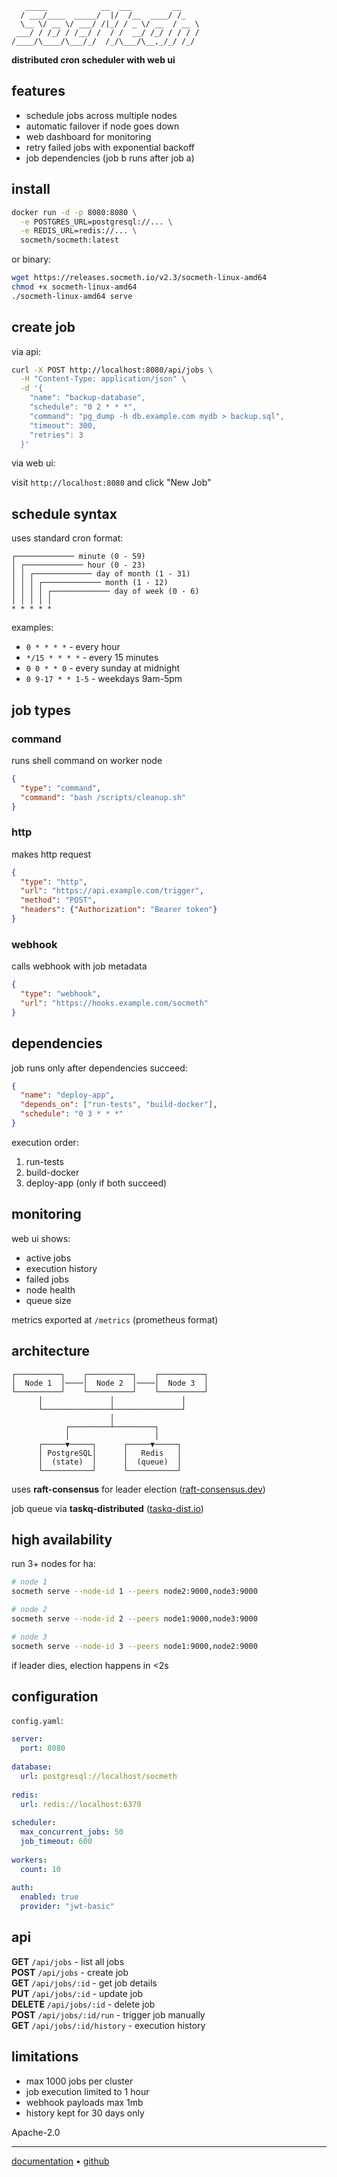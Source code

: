 ```
   _____            __  ___         __  
  / ___/____  _____/  |/  /__  ____/ /_ 
  \__ \/ __ \/ ___/ /|_/ / _ \/ __  / __ \
 ___/ / /_/ / /__/ /  / /  __/ /_/ / / / /
/____/\____/\___/_/  /_/\___/\__,_/_/ /_/ 
```

**distributed cron scheduler with web ui**

## features

- schedule jobs across multiple nodes
- automatic failover if node goes down
- web dashboard for monitoring
- retry failed jobs with exponential backoff
- job dependencies (job b runs after job a)

## install

```bash
docker run -d -p 8080:8080 \
  -e POSTGRES_URL=postgresql://... \
  -e REDIS_URL=redis://... \
  socmeth/socmeth:latest
```

or binary:

```bash
wget https://releases.socmeth.io/v2.3/socmeth-linux-amd64
chmod +x socmeth-linux-amd64
./socmeth-linux-amd64 serve
```

## create job

via api:

```bash
curl -X POST http://localhost:8080/api/jobs \
  -H "Content-Type: application/json" \
  -d '{
    "name": "backup-database",
    "schedule": "0 2 * * *",
    "command": "pg_dump -h db.example.com mydb > backup.sql",
    "timeout": 300,
    "retries": 3
  }'
```

via web ui:

visit `http://localhost:8080` and click "New Job"

## schedule syntax

uses standard cron format:

```
┌───────────── minute (0 - 59)
│ ┌───────────── hour (0 - 23)
│ │ ┌───────────── day of month (1 - 31)
│ │ │ ┌───────────── month (1 - 12)
│ │ │ │ ┌───────────── day of week (0 - 6)
│ │ │ │ │
* * * * *
```

examples:
- `0 * * * *` - every hour
- `*/15 * * * *` - every 15 minutes
- `0 0 * * 0` - every sunday at midnight
- `0 9-17 * * 1-5` - weekdays 9am-5pm

## job types

### command

runs shell command on worker node

```json
{
  "type": "command",
  "command": "bash /scripts/cleanup.sh"
}
```

### http

makes http request

```json
{
  "type": "http",
  "url": "https://api.example.com/trigger",
  "method": "POST",
  "headers": {"Authorization": "Bearer token"}
}
```

### webhook

calls webhook with job metadata

```json
{
  "type": "webhook",
  "url": "https://hooks.example.com/socmeth"
}
```

## dependencies

job runs only after dependencies succeed:

```json
{
  "name": "deploy-app",
  "depends_on": ["run-tests", "build-docker"],
  "schedule": "0 3 * * *"
}
```

execution order:
1. run-tests
2. build-docker
3. deploy-app (only if both succeed)

## monitoring

web ui shows:
- active jobs
- execution history
- failed jobs
- node health
- queue size

metrics exported at `/metrics` (prometheus format)

## architecture

```
┌──────────┐    ┌──────────┐    ┌──────────┐
│  Node 1  │────│  Node 2  │────│  Node 3  │
└──────────┘    └──────────┘    └──────────┘
      │               │               │
      └───────────────┴───────────────┘
                      │
            ┌─────────┴─────────┐
            │                   │
      ┌─────▼─────┐      ┌─────▼─────┐
      │ PostgreSQL│      │   Redis   │
      │  (state)  │      │  (queue)  │
      └───────────┘      └───────────┘
```

uses **raft-consensus** for leader election ([raft-consensus.dev](https://raft-consensus.dev))

job queue via **taskq-distributed** ([taskq-dist.io](https://taskq-dist.io))

## high availability

run 3+ nodes for ha:

```bash
# node 1
socmeth serve --node-id 1 --peers node2:9000,node3:9000

# node 2
socmeth serve --node-id 2 --peers node1:9000,node3:9000

# node 3
socmeth serve --node-id 3 --peers node1:9000,node2:9000
```

if leader dies, election happens in <2s

## configuration

`config.yaml`:

```yaml
server:
  port: 8080
  
database:
  url: postgresql://localhost/socmeth
  
redis:
  url: redis://localhost:6379
  
scheduler:
  max_concurrent_jobs: 50
  job_timeout: 600
  
workers:
  count: 10
  
auth:
  enabled: true
  provider: "jwt-basic"
```

## api

**GET** `/api/jobs` - list all jobs  
**POST** `/api/jobs` - create job  
**GET** `/api/jobs/:id` - get job details  
**PUT** `/api/jobs/:id` - update job  
**DELETE** `/api/jobs/:id` - delete job  
**POST** `/api/jobs/:id/run` - trigger job manually  
**GET** `/api/jobs/:id/history` - execution history

## limitations

- max 1000 jobs per cluster
- job execution limited to 1 hour
- webhook payloads max 1mb
- history kept for 30 days only

Apache-2.0

---

[documentation](https://docs.socmeth.io) • [github](https://github.com/cron-tools/socmeth)
